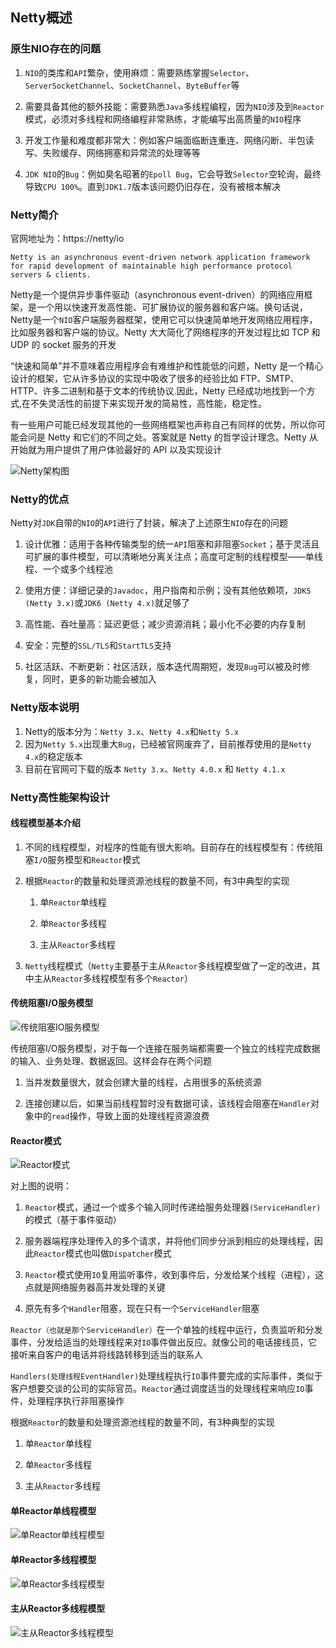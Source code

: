 ## Netty概述  

### 原生NIO存在的问题  

1. `NIO`的类库和`API`繁杂，使用麻烦：需要熟练掌握`Selector`、`ServerSocketChannel`、`SocketChannel`、`ByteBuffer`等  

2. 需要具备其他的额外技能：需要熟悉`Java`多线程编程，因为`NIO`涉及到`Reactor`模式，必须对多线程和网络编程非常熟练，才能编写出高质量的`NIO`程序  

3. 开发工作量和难度都非常大：例如客户端面临断连重连、网络闪断、半包读写、失败缓存、网络拥塞和异常流的处理等等  

4. `JDK NIO`的`Bug`：例如臭名昭著的`Epoll Bug`，它会导致`Selector`空轮询，最终导致`CPU 100%`。直到`JDK1.7`版本该问题仍旧存在，没有被根本解决  

### Netty简介   

官网地址为：https://netty/io

`Netty is an asynchronous event-driven network application framework for rapid development of maintainable high performance protocol servers & clients.  `

Netty是一个提供异步事件驱动（asynchronous event-driven）的网络应用框架，是一个用以快速开发高性能、可扩展协议的服务器和客户端。换句话说，Netty是一个`NIO`客户端服务器框架，使用它可以快速简单地开发网络应用程序，比如服务器和客户端的协议。Netty 大大简化了网络程序的开发过程比如 TCP 和 UDP 的 socket 服务的开发

“快速和简单”并不意味着应用程序会有难维护和性能低的问题，Netty 是一个精心设计的框架，它从许多协议的实现中吸收了很多的经验比如 FTP、SMTP、HTTP、许多二进制和基于文本的传统协议.因此，Netty 已经成功地找到一个方式,在不失灵活性的前提下来实现开发的简易性，高性能，稳定性。

有一些用户可能已经发现其他的一些网络框架也声称自己有同样的优势，所以你可能会问是 Netty 和它们的不同之处。答案就是 Netty 的哲学设计理念。Netty 从开始就为用户提供了用户体验最好的 API 以及实现设计

![Netty架构图](https://gitee.com/liujinxi931204/typoraImage/raw/master/img/Netty%E6%9E%B6%E6%9E%84%E5%9B%BE.png)  

### Netty的优点  

Netty对`JDK`自带的`NIO`的`API`进行了封装，解决了上述原生`NIO`存在的问题  

1. 设计优雅：适用于各种传输类型的统一`API`阻塞和非阻塞`Socket`；基于灵活且可扩展的事件模型，可以清晰地分离关注点；高度可定制的线程模型——单线程、一个或多个线程池  

2. 使用方便：详细记录的`Javadoc`，用户指南和示例；没有其他依赖项，`JDK5 (Netty 3.x)`或`JDK6 (Netty 4.x)`就足够了  

3. 高性能、吞吐量高：延迟更低；减少资源消耗；最小化不必要的内存复制  

4. 安全：完整的`SSL/TLS`和`StartTLS`支持  

5. 社区活跃、不断更新：社区活跃，版本迭代周期短，发现`Bug`可以被及时修复，同时，更多的新功能会被加入  

### Netty版本说明  

1. Netty的版本分为：`Netty 3.x`、`Netty 4.x`和`Netty 5.x`  
2. 因为`Netty 5.x`出现重大`Bug`，已经被官网废弃了，目前推荐使用的是`Netty 4.x`的稳定版本  
3. 目前在官网可下载的版本 `Netty 3.x`、`Netty 4.0.x` 和 `Netty 4.1.x`

### Netty高性能架构设计  

#### 线程模型基本介绍  

1. 不同的线程模型，对程序的性能有很大影响。目前存在的线程模型有：传统阻塞`I/O`服务模型和`Reactor`模式  

2. 根据`Reactor`的数量和处理资源池线程的数量不同，有3中典型的实现  

   1. 单`Reactor`单线程  

   2. 单`Reactor`多线程  

   3. 主从`Reactor`多线程  
   
3. `Netty`线程模式（`Netty`主要基于主从`Reactor`多线程模型做了一定的改进，其中主从`Reactor`多线程模型有多个`Reactor`）  

#### 传统阻塞I/O服务模型  

![传统阻塞IO服务模型](https://gitee.com/liujinxi931204/typoraImage/raw/master/img/%E4%BC%A0%E7%BB%9F%E9%98%BB%E5%A1%9EIO%E6%9C%8D%E5%8A%A1%E6%A8%A1%E5%9E%8B.png)  

传统阻塞I/O服务模型，对于每一个连接在服务端都需要一个独立的线程完成数据的输入、业务处理、数据返回。这样会存在两个问题  

1. 当并发数量很大，就会创建大量的线程，占用很多的系统资源  

2. 连接创建以后，如果当前线程暂时没有数据可读，该线程会阻塞在`Handler`对象中的`read`操作，导致上面的处理线程资源浪费  

#### Reactor模式  

![Reactor模式](https://gitee.com/liujinxi931204/typoraImage/raw/master/img/Reactor%E6%A8%A1%E5%BC%8F.png)  

对上图的说明：  

1. `Reactor`模式，通过一个或多个输入同时传递给服务处理器`(ServiceHandler)`的模式（基于事件驱动）  

2. 服务器端程序处理传入的多个请求，并将他们同步分派到相应的处理线程，因此`Reactor`模式也叫做`Dispatcher`模式  

3. `Reactor`模式使用`IO`复用监听事件，收到事件后，分发给某个线程（进程），这点就是网络服务器高并发处理的关键  

4. 原先有多个`Handler`阻塞，现在只有一个`ServiceHandler`阻塞  

`Reactor（也就是那个ServiceHandler）`在一个单独的线程中运行，负责监听和分发事件，分发给适当的处理线程来对`IO`事件做出反应。就像公司的电话接线员，它接听来自客户的电话并将线路转移到适当的联系人  

`Handlers(处理线程EventHandler)`处理线程执行`IO`事件要完成的实际事件，类似于客户想要交谈的公司的实际官员。`Reactor`通过调度适当的处理线程来响应`IO`事件，处理程序执行非阻塞操作  

根据`Reactor`的数量和处理资源池线程的数量不同，有3种典型的实现  

1. 单`Reactor`单线程  

2. 单`Reactor`多线程  

3. 主从`Reactor`多线程  

#### 单Reactor单线程模型  

![单Reactor单线程模型](https://gitee.com/liujinxi931204/typoraImage/raw/master/img/%E5%8D%95Reactor%E5%8D%95%E7%BA%BF%E7%A8%8B%E6%A8%A1%E5%9E%8B.png)  

#### 单Reactor多线程模型  

![单Reactor多线程模型](https://gitee.com/liujinxi931204/typoraImage/raw/master/img/%E5%8D%95Reactor%E5%A4%9A%E7%BA%BF%E7%A8%8B%E6%A8%A1%E5%9E%8B.png)  

#### 主从Reactor多线程模型  

![主从Reactor多线程模型](https://gitee.com/liujinxi931204/typoraImage/raw/master/img/%E4%B8%BB%E4%BB%8EReactor%E5%A4%9A%E7%BA%BF%E7%A8%8B%E6%A8%A1%E5%9E%8B.png)  

